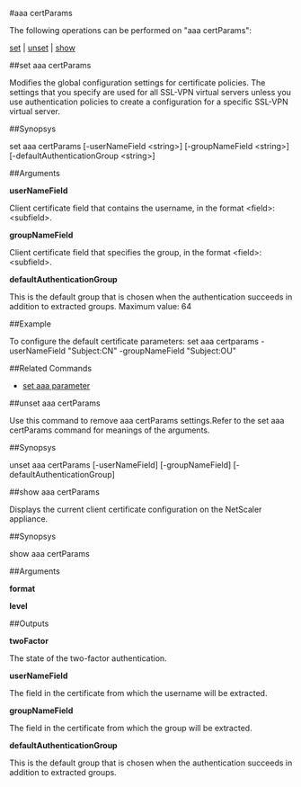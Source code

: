 #aaa certParams

The following operations can be performed on "aaa certParams":


[set](#set-aaa-certparams) | [unset](#unset-aaa-certparams) | [show](#show-aaa-certparams)

##set aaa certParams

Modifies the global configuration settings for certificate policies. The settings that you specify are used for all SSL-VPN virtual servers unless you use authentication policies to create a configuration for a specific SSL-VPN virtual server.


##Synopsys

set aaa certParams [-userNameField &lt;string>] [-groupNameField &lt;string>] [-defaultAuthenticationGroup &lt;string>]


##Arguments

<b>userNameField</b>
Client certificate field that contains the username, in the format &lt;field&gt;:&lt;subfield&gt;.

<b>groupNameField</b>
Client certificate field that specifies the group, in the format &lt;field&gt;:&lt;subfield&gt;.

<b>defaultAuthenticationGroup</b>
This is the default group that is chosen when the authentication succeeds in addition to extracted groups. Maximum value: 64



##Example

To configure the default certificate parameters: set aaa certparams -userNameField "Subject:CN" -groupNameField "Subject:OU"

##Related Commands

<ul><li><a href="../../../et-aaa-para/et-aaa-para">set aaa parameter</a></li></ul>



##unset aaa certParams

Use this command to remove aaa certParams settings.Refer to the set aaa certParams command for meanings of the arguments.


##Synopsys

unset aaa certParams [-userNameField] [-groupNameField] [-defaultAuthenticationGroup]


##show aaa certParams

Displays the current client certificate configuration on the NetScaler appliance.


##Synopsys

show aaa certParams


##Arguments

<b>format</b>

<b>level</b>



##Outputs

<b>twoFactor</b>
The state of the two-factor authentication.

<b>userNameField</b>
The field in the certificate from which the username will be extracted.

<b>groupNameField</b>
The field in the certificate from which the group will be extracted.

<b>defaultAuthenticationGroup</b>
This is the default group that is chosen when the authentication succeeds in addition to extracted groups.



